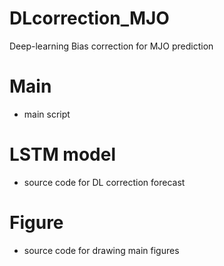 # DLcorrection_MJO
Deep-learning Bias correction for MJO prediction

# Main
- main script

# LSTM model

- source code for DL correction forecast

# Figure

- source code for drawing main figures
